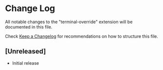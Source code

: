 # Change Log

All notable changes to the "terminal-override" extension will be documented in this file.

Check [Keep a Changelog](http://keepachangelog.com/) for recommendations on how to structure this file.

## [Unreleased]

- Initial release